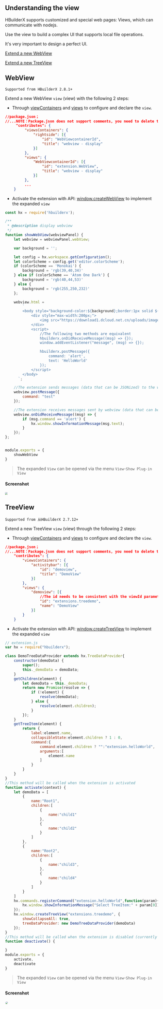 ## Understanding the view

HBuilderX supports customized and special web pages: Views, which can communicate with nodejs.

Use the view to build a complex UI that supports local file operations.

It's very important to design a perfect UI.


[Extend a new WebView](#WebView)

[Extend a new TreeView](#TreeView)

## WebView

`Supported from HBuilderX 2.8.1+`

Extend a new WebView `view` (view) with the following 2 steps:

- Through <a href="/ExtensionDocs/ContributionPoints/README?id=viewscontainers" target="_blank">viewContainers</a> and <a href="/ExtensionDocs/ContributionPoints/README?id=views" target="_blank">views</a> to configure and declare the `view`.


``` json
//package.json；
//...NOTE：Package.json does not support comments, you need to delete the comments when using the following code
     "contributes": {
         "viewsContainers": {
             "rightside": [{
                 "id": "WebViewcontainerId",
                 "title": "webview - display"
             }]
         },
         "views": {
             "WebViewcontainerId": [{
                 "id": "extension.WebView",
                 "title": "webview - display"
             }]
         },
         ...
    }
```

- Activate the extension with API: <a href="/ExtensionDocs/Api/windows/createWebView" target="_blank">window.createWebView</a> to implement the expanded `view`

``` javascript
const hx = require('hbuilderx');

/**
 * @description display webview
 */
function showWebView(webviewPanel) {
    let webview = webviewPanel.webView;

    var background = '';

    let config = hx.workspace.getConfiguration();
    let colorScheme = config.get('editor.colorScheme');
    if (colorScheme == 'Monokai') {
        background = 'rgb(39,40,34)'
    } else if (colorScheme == 'Atom One Dark') {
        background = 'rgb(40,44,53)'
    } else {
        background = 'rgb(255,250,232)'
    };

    webview.html =
        `
        <body style="background-color:${background};border:1px solid ${background};">
            <div style="max-width:200px;">
                <img src="https://download1.dcloud.net.cn/uploads/images/hbuilderx/hx_desc@1x.png" style="position: absolute;bottom: 0;left: 0;right: 0;width: 100%;margin: auto;">
            </div>
            <script>
                //The following two methods are equivalent
                hbuilderx.onDidReceiveMessage((msg) => {});
                window.addEventListener("message", (msg) => {});

                hbuilderx.postMessage({
                    command: 'alert',
                    text: 'HelloWorld'
                });
            </script>
        </body>
      `;

    //The extension sends messages (data that can be JSONized) to the webview
    webview.postMessage({
        command: "test"
    });

    //The extension receives messages sent by webview (data that can be JSONized)
    webview.onDidReceiveMessage((msg) => {
        if (msg.command == 'alert') {
            hx.window.showInformationMessage(msg.text);
        }
    });
};


module.exports = {
    showWebView
}
```

> The expanded `View` can be opened via the menu `View`-`Show Plug-in View`

#### Screenshot

<img src="/static/snapshots/Plug-in-development/webview.png" style="zoom:50%" />

## TreeView
`Supported from 从HBuilderX 2.7.12+`

Extend a new TreeView `view` (view) through the following 2 steps:

- Through <a href="/ExtensionDocs/ContributionPoints/README?id=viewscontainers" target="_blank">viewContainers</a> and <a href="/ExtensionDocs/ContributionPoints/README?id=views" target="_blank">views</a> to configure and declare the `view`.


``` json
//package.json；
//...NOTE：Package.json does not support comments, you need to delete the comments when using the following code
    "contributes": {
        "viewsContainers": {
            "activitybar": [{
                "id": "demoview",
                "title": "DemoView"
            }]
        },
        "views": {
            "demoview": [{
                //The id needs to be consistent with the viewId parameter in window.createTreeView
                "id": "extensions.treedemo",
                "name": "DemoView"
            }]
        }
    }
```

- Activate the extension with API: <a href="/ExtensionDocs/Api/windows/createTreeView" target="_blank">window.createTreeView</a> to implement the expanded `view`

``` javascript
// extension.js
var hx = require("hbuilderx");

class DemoTreeDataProvider extends hx.TreeDataProvider{
    constructor(demoData) {
        super();
        this._demoData = demoData;
    }
    getChildren(element) {
        let demoData = this._demoData;
        return new Promise(resolve => {
        	if (!element) {
        	    resolve(demoData);
        	} else {
        	    resolve(element.children);
        	}
        });
    }
    getTreeItem(element) {
        return {
            label:element.name,
            collapsibleState:element.children ? 1 : 0,
            command:{
                command:element.children ? "":"extension.helloWorld",
                arguments:[
                    element.name
                ]
            }
        }
    }
}
//This method will be called when the extension is activated
function activate(context) {
    let demoData = [
        {
            name:"Root1",
            children:[
                {
                    name:"child1"
                },
                {
                    name:"child2"
                }
            ]
        },
        {
            name:"Root2",
            children:[
                {
                    name:"child3",
                },
                {
                    name:"child4"
                }
            ]
        }
    ]
    hx.commands.registerCommand("extension.helloWorld",function(param){
        hx.window.showInformationMessage("Select TreeItem:" + param[0]);
    });
    hx.window.createTreeView("extensions.treedemo", {
        showCollapseAll: true,
        treeDataProvider: new DemoTreeDataProvider(demoData)
    });
}
//This method will be called when the extension is disabled (currently it is triggered when the extension is uninstalled
function deactivate() {

}
module.exports = {
    activate,
    deactivate
}
```

> The expanded `View` can be opened via the menu `View`-`Show Plug-in View`

#### Screenshot

<img src="/static/snapshots/Plug-in-development/view@2x.png" style="zoom:50%;border: 1px solid #eee; border-radius: 10px;" />

